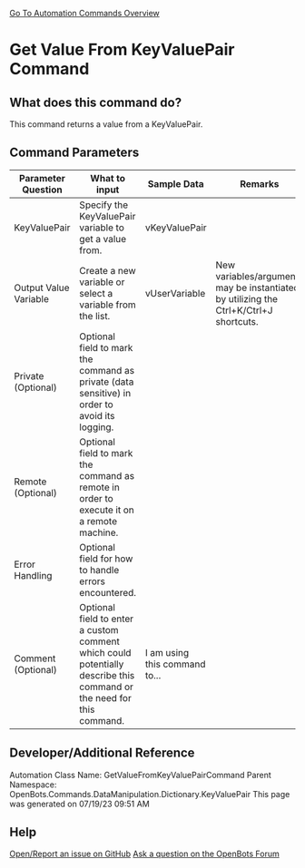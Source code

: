 <!--TITLE: Get Value From KeyValuePair Command -->
<!-- SUBTITLE: a command in the Data Manipulation Commands\Dictionary\KeyValuePair group. -->
[Go To Automation Commands Overview](/automation-commands)


# Get Value From KeyValuePair Command


## What does this command do?
This command returns a value from a KeyValuePair.


## Command Parameters
| Parameter Question   	| What to input  	|  Sample Data 	| Remarks  	|
| ---                    | ---               | ---           | ---       |
|KeyValuePair|Specify the KeyValuePair variable to get a value from.|vKeyValuePair||
|Output Value Variable|Create a new variable or select a variable from the list.|vUserVariable|New variables/arguments may be instantiated by utilizing the Ctrl+K/Ctrl+J shortcuts.|
|Private (Optional)|Optional field to mark the command as private (data sensitive) in order to avoid its logging.|||
|Remote (Optional)|Optional field to mark the command as remote in order to execute it on a remote machine.|||
|Error Handling|Optional field for how to handle errors encountered.|||
|Comment (Optional)|Optional field to enter a custom comment which could potentially describe this command or the need for this command.|I am using this command to...||


## Developer/Additional Reference
Automation Class Name: GetValueFromKeyValuePairCommand
Parent Namespace: OpenBots.Commands.DataManipulation.Dictionary.KeyValuePair
This page was generated on 07/19/23 09:51 AM


## Help
[Open/Report an issue on GitHub](https://github.com/OpenBotsAI/OpenBots.Studio/issues/new)
[Ask a question on the OpenBots Forum](https://openbots.ai/forums/)

